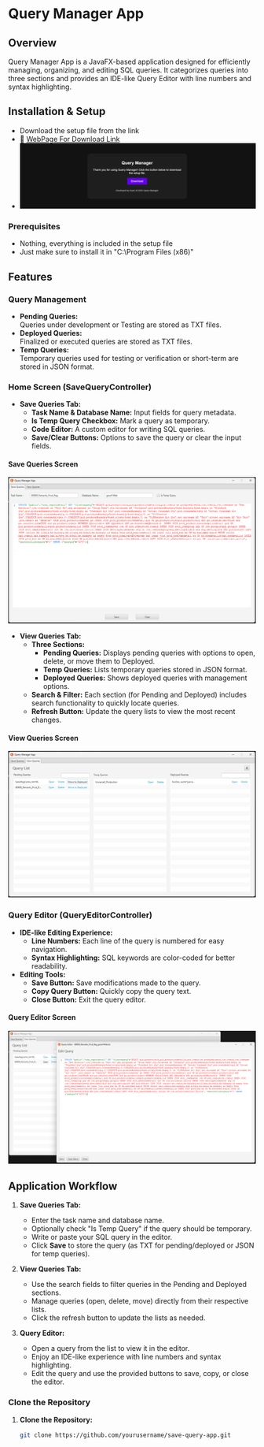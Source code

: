 # Query Manager App

## Overview
Query Manager App is a JavaFX-based application designed for efficiently managing, organizing, and editing SQL queries. It categorizes queries into three sections and provides an IDE-like Query Editor with line numbers and syntax highlighting.

## Installation & Setup
- Download the setup file from the link
- 🔗 [WebPage For Download Link](https://porfskylord.github.io/Query_Manager/)
- ![Webpage to Download](screenshots/webpagedownload.png)


### Prerequisites
- Nothing, everything is included in the setup file 
- Just make sure to install it in "C:\Program Files (x86)\"

## Features

### Query Management
- **Pending Queries:**  
  Queries under development or Testing are stored as TXT files.
- **Deployed Queries:**  
  Finalized or executed queries are stored as TXT files.
- **Temp Queries:**  
  Temporary queries used for testing or verification or short-term are stored in JSON format.

### Home Screen (SaveQueryController)
- **Save Queries Tab:**  
  - **Task Name & Database Name:** Input fields for query metadata.
  - **Is Temp Query Checkbox:** Mark a query as temporary.
  - **Code Editor:** A custom editor for writing SQL queries.
  - **Save/Clear Buttons:** Options to save the query or clear the input fields.
    
#### Save Queries Screen
![Save Home](screenshots/SaveHome.png)

- **View Queries Tab:**  
  - **Three Sections:**  
    - **Pending Queries:** Displays pending queries with options to open, delete, or move them to Deployed.
    - **Temp Queries:** Lists temporary queries stored in JSON format.
    - **Deployed Queries:** Shows deployed queries with management options.
  - **Search & Filter:** Each section (for Pending and Deployed) includes search functionality to quickly locate queries.
  - **Refresh Button:** Update the query lists to view the most recent changes.
    
#### View Queries Screen
![View Queries](screenshots/ViewQuery.png)

### Query Editor (QueryEditorController)
- **IDE-like Editing Experience:**  
  - **Line Numbers:** Each line of the query is numbered for easy navigation.
  - **Syntax Highlighting:** SQL keywords are color-coded for better readability.
- **Editing Tools:**  
  - **Save Button:** Save modifications made to the query.
  - **Copy Query Button:** Quickly copy the query text.
  - **Close Button:** Exit the query editor.

#### Query Editor Screen
![Query Editor](screenshots/QueryEditor.png)


## Application Workflow

1. **Save Queries Tab:**
   - Enter the task name and database name.
   - Optionally check "Is Temp Query" if the query should be temporary.
   - Write or paste your SQL query in the editor.
   - Click **Save** to store the query (as TXT for pending/deployed or JSON for temp queries).

2. **View Queries Tab:**
   - Use the search fields to filter queries in the Pending and Deployed sections.
   - Manage queries (open, delete, move) directly from their respective lists.
   - Click the refresh button to update the lists as needed.

3. **Query Editor:**
   - Open a query from the list to view it in the editor.
   - Enjoy an IDE-like experience with line numbers and syntax highlighting.
   - Edit the query and use the provided buttons to save, copy, or close the editor.

### Clone the Repository
1. **Clone the Repository:**
   ```sh
   git clone https://github.com/yourusername/save-query-app.git
